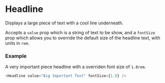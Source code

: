 # Headline

Displays a large piece of text with a cool line underneath.

Accepts a `value` prop which is a string of text to be show, and a `fontSize` prop which allows you to override the default size of the headline text, with units in `rem`.

### Example

A very important piece headline with a overriden font size of `1.8rem`.

```javascript
<Headline value="Big Important Text" fontSize={1.8} />
```
